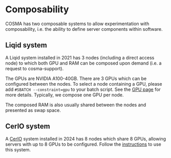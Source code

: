 # Composability

COSMA has two composable systems to allow experimentation with composability, i.e. the ability to define server components within software.

## Liqid system

A Liqid system installed in 2021 has 3 nodes (including a direct access node) to which both GPU and RAM can be composed upon demand (i.e. a request to cosma-support).

The GPUs are NVIDIA A100-40GB.  There are 3 GPUs which can be configured between the nodes.  To select a node containing a GPU, please add `#SBATCH --constraint=gpu` to your batch script.  See the [GPU page](gpu.md) for more details.  Typically, we compose one GPU per node.

The composed RAM is also usually shared between the nodes and presented as swap space.

## CerIO system

A [CerIO](cerio.md) system installed in 2024 has 8 nodes which share 8 GPUs, allowing servers with up to 8 GPUs to be configured.  Follow the [instructions](cerio.md) to use this system.
